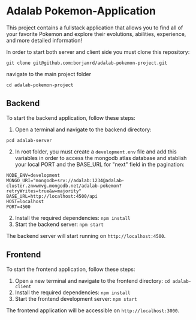 # Adalab Pokemon-Application

This project contains a fullstack application that allows you to find all of your favorite Pokemon and explore their evolutions, abilities, experience, and more detailed information!

In order to start both server and client side you must clone this repository:

```
git clone git@github.com:borjamrd/adalab-pokemon-project.git
```

navigate to the main project folder

```
cd adalab-pokemon-project
```

## Backend

To start the backend application, follow these steps:

1. Open a terminal and navigate to the backend directory:

```
pcd adalab-server
```

2. In root folder, you must create a `development.env` file and add this variables in order to access the mongodb atlas database and stablish your local PORT and the BASE_URL for "next" field in the pagination:

```
NODE_ENV=development
MONGO_URI="mongodb+srv://adalab:1234@adalab-cluster.znwwmvg.mongodb.net/adalab-pokemon?retryWrites=true&w=majority"
BASE_URL=http://localhost:4500/api
HOST=localhost
PORT=4500
```

2. Install the required dependencies: `npm install`
3. Start the backend server: `npm start`

The backend server will start running on `http://localhost:4500`.

## Frontend

To start the frontend application, follow these steps:

1. Open a new terminal and navigate to the frontend directory: `cd adalab-client`
2. Install the required dependencies: `npm install`
3. Start the frontend development server: `npm start`

The frontend application will be accessible on `http://localhost:3000`.
